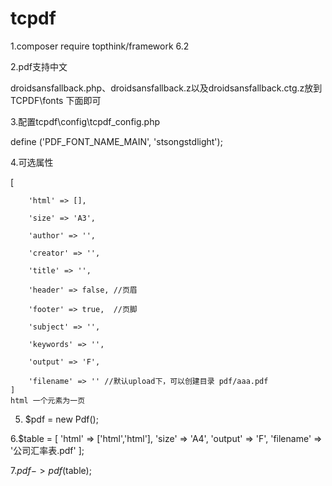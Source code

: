 # tcpdf
1.composer require topthink/framework 6.2

2.pdf支持中文

  droidsansfallback.php、droidsansfallback.z以及droidsansfallback.ctg.z放到TCPDF\fonts 下面即可
  
3.配置tcpdf\config\tcpdf_config.php

define ('PDF_FONT_NAME_MAIN', 'stsongstdlight');

4.可选属性

  [
  
        'html' => [],
        
        'size' => 'A3',
        
        'author' => '',
        
        'creator' => '',
        
        'title' => '',
        
        'header' => false, //页眉
        
        'footer' => true,  //页脚
        
        'subject' => '',
        
        'keywords' => '',
        
        'output' => 'F',
        
        'filename' => '' //默认upload下，可以创建目录 pdf/aaa.pdf
    ]
    html 一个元素为一页
  
  5. $pdf = new Pdf();
  
  6.$table = [
            'html' => ['html','html'],
            'size' => 'A4',
            'output' => 'F',
            'filename' => '公司汇率表.pdf'
        ];
  
  7.$pdf->pdf($table);
